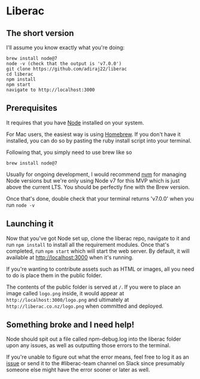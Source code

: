 # Liberac

## The short version

I'll assume you know exactly what you're doing:

```
brew install node@7
node -v (check that the output is 'v7.0.0')
git clone https://github.com/adiraj22/liberac
cd liberac
npm install
npm start
navigate to http://localhost:3000
```

## Prerequisites

It requires that you have [Node](https://nodejs.org/en/) installed on your system.

For Mac users, the easiest way is using [Homebrew](https://brew.sh/). If you don't have it installed, you can do so by pasting the ruby install script into your terminal.

Following that, you simply need to use brew like so

```
brew install node@7
```

Usually for ongoing development, I would recommend [nvm](https://github.com/creationix/nvm) for managing Node versions but we're only using Node v7 for this MVP which is just above the current LTS. You should be perfectly fine with the Brew version.

Once that's done, double check that your terminal returns 'v7.0.0' when you run `node -v`

## Launching it

Now that you've got Node set up, clone the liberac repo, navigate to it and run `npm install` to install all the requirement modules. Once that's completed, run `npm start` which will start the web server. By default, it will available at [http://localhost:3000](http://localhost:3000) when it's running.

If you're wanting to contribute assets such as HTML or images, all you need to do is place them in the public folder.

The contents of the public folder is served at `/`. If you were to place an image called `logo.png` inside, it would appear at `http://localhost:3000/logo.png` and ultimately at `http://liberac.co.nz/logo.png` when committed and deployed.

## Something broke and I need help!

Node should spit out a file called npm-debug.log into the liberac folder upon any issues, as well as outputting those errors to the terminal.

If you're unable to figure out what the error means, feel free to log it as an [issue](https://github.com/adiraj/liberac#issues) or send it to the #liberac-team channel on Slack since presumably someone else might have the error sooner or later as well.